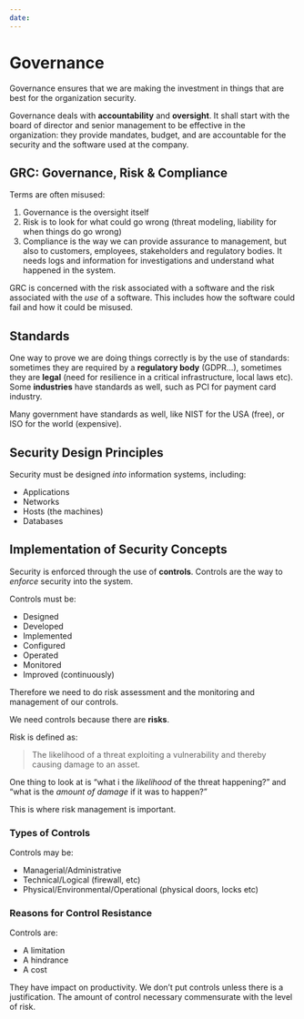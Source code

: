 ```yaml
---
date:
---
```


# Governance

Governance ensures that we are making the investment in things that are best for
the organization security.

Governance deals with **accountability** and **oversight**. It shall start with
the board of director and senior management to be effective in the organization:
they provide mandates, budget, and are accountable for the security and the
software used at the company.

## GRC: Governance, Risk & Compliance

Terms are often misused:

1.  Governance is the oversight itself
2.  Risk is to look for what could go wrong (threat modeling, liability for when
    things do go wrong)
3.  Compliance is the way we can provide assurance to management, but also to
    customers, employees, stakeholders and regulatory bodies. It needs logs and
    information for investigations and understand what happened in the system.

GRC is concerned with the risk associated with a software and the risk
associated with the *use* of a software. This includes how the software could
fail and how it could be misused.

## Standards

One way to prove we are doing things correctly is by the use of standards:
sometimes they are required by a **regulatory body** (GDPR…), sometimes they are
**legal** (need for resilience in a critical infrastructure, local laws etc).
Some **industries** have standards as well, such as PCI for payment card
industry.

Many government have standards as well, like NIST for the USA (free), or ISO for
the world (expensive).

## Security Design Principles

Security must be designed *into* information systems, including:

-   Applications
-   Networks
-   Hosts (the machines)
-   Databases

## Implementation of Security Concepts

Security is enforced through the use of **controls**. Controls are the way to
*enforce* security into the system.

Controls must be:

-   Designed
-   Developed
-   Implemented
-   Configured
-   Operated
-   Monitored
-   Improved (continuously)

Therefore we need to do risk assessment and the monitoring and management of our
controls.

We need controls because there are **risks**.

Risk is defined as:

> The likelihood of a threat exploiting a vulnerability and thereby causing
> damage to an asset.

One thing to look at is “what i the *likelihood* of the threat happening?” and
“what is the *amount of damage* if it was to happen?”

This is where risk management is important.

### Types of Controls

Controls may be:

-   Managerial/Administrative
-   Technical/Logical (firewall, etc)
-   Physical/Environmental/Operational (physical doors, locks etc)

### Reasons for Control Resistance

Controls are:

-   A limitation
-   A hindrance
-   A cost

They have impact on productivity. We don’t put controls unless there is a
justification. The amount of control necessary commensurate with the level of
risk.
